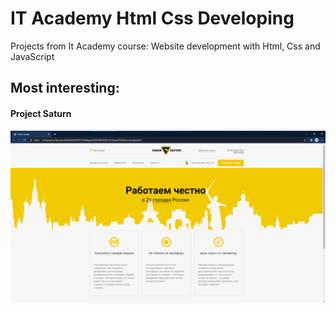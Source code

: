 # IT Academy Html Css Developing
Projects from It Academy course: Website development with Html, Css and JavaScript

## Most interesting:
#### Project Saturn
![saturn](https://github.com/NWarragal/ITAcademy-Html-Css/blob/master/Images/Saturn.png)

